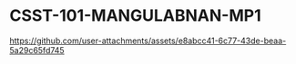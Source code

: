# CSST-101-MANGULABNAN-MP1


https://github.com/user-attachments/assets/e8abcc41-6c77-43de-beaa-5a29c65fd745
